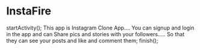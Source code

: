 # InstaFire
startActivity();
This app is Instagram Clone App....
You can signup and login in the app and can Share pics and stories with your followers.....
So that they can see your posts and 
like and comment them;
finish();
